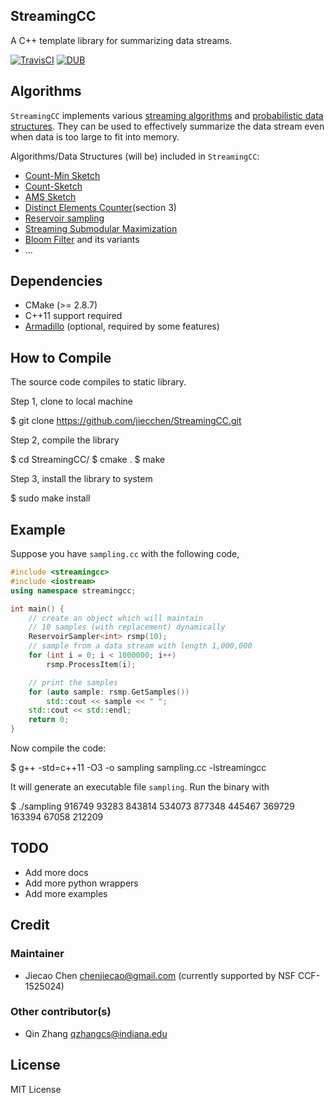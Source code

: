 StreamingCC
----------------------
A C++ template library for summarizing data streams.

[![TravisCI](https://travis-ci.org/jiecchen/StreamingCC.svg?branch=master)](https://travis-ci.org/jiecchen/StreamingCC)
[![DUB](https://img.shields.io/dub/l/vibe-d.svg)]()

## Algorithms
`StreamingCC` implements various [streaming algorithms](https://en.wikipedia.org/wiki/Streaming_algorithm) and [probabilistic data structures](https://en.wikipedia.org/wiki/Category:Probabilistic_data_structures). They can be used to effectively summarize the data stream even when data is too large to fit into memory.

Algorithms/Data Structures (will be) included in `StreamingCC`:
+ [Count-Min Sketch](https://en.wikipedia.org/wiki/Count%E2%80%93min_sketch)
+ [Count-Sketch](https://www.cs.rutgers.edu/~farach/pubs/FrequentStream.pdf)
+ [AMS Sketch](https://polylogblog.wordpress.com/2009/09/27/bite-sized-stream-ams-sketching/)
+ [Distinct Elements Counter](http://www.cs.dartmouth.edu/~ac/Teach/CS49-Fall11/Notes/lecnotes.pdf)(section 3)
+ [Reservoir sampling](https://en.wikipedia.org/wiki/Reservoir_sampling)
+ [Streaming Submodular Maximization](http://las.ethz.ch/files/badanidiyuru14streaming.pdf)
+ [Bloom Filter](https://en.wikipedia.org/wiki/Bloom_filter) and its variants
+ ...




## Dependencies
+ CMake (>= 2.8.7)
+ C++11 support required
+ [Armadillo](http://arma.sourceforge.net/) (optional, required by some features)

## How to Compile
The source code compiles to static library.

Step 1, clone to local machine

   $ git clone https://github.com/jiecchen/StreamingCC.git

Step 2, compile the library

   $ cd StreamingCC/
   $ cmake .
   $ make

Step 3, install the library to system

   $ sudo make install

## Example
Suppose you have `sampling.cc` with the following code,
``` c++
#include <streamingcc>
#include <iostream>
using namespace streamingcc;

int main() {
    // create an object which will maintain
    // 10 samples (with replacement) dynamically
    ReservoirSampler<int> rsmp(10);
    // sample from a data stream with length 1,000,000
    for (int i = 0; i < 1000000; i++)
        rsmp.ProcessItem(i);

    // print the samples
    for (auto sample: rsmp.GetSamples())
        std::cout << sample << " ";
    std::cout << std::endl;
    return 0;
}
```

Now compile the code:

   $ g++ -std=c++11 -O3 -o sampling sampling.cc -lstreamingcc

It will generate an executable file `sampling`. Run the binary with

   $ ./sampling
   916749 93283 843814 534073 877348 445467 369729 163394 67058 212209 

## TODO
- Add more docs
- Add more python wrappers
- Add more examples

## Credit

### Maintainer
- Jiecao Chen <chenjiecao@gmail.com> (currently supported by NSF CCF-1525024)

### Other contributor(s)
- Qin Zhang <qzhangcs@indiana.edu>

## License
MIT License
